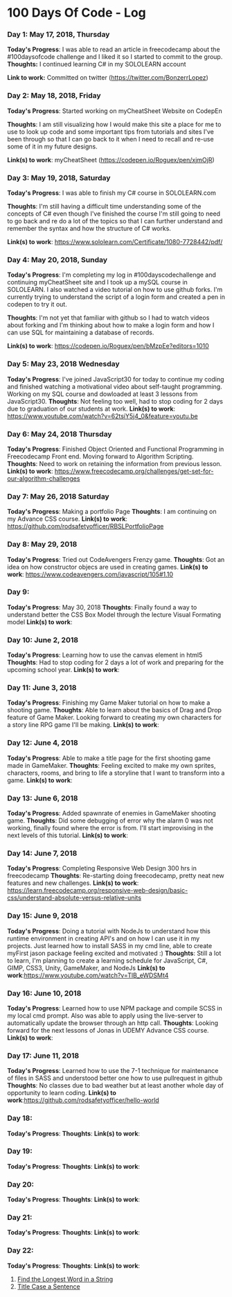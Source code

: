 # 100 Days Of Code - Log

### Day 1: May 17, 2018, Thursday

**Today's Progress**: I was able to read an article in freecodecamp about the #100daysofcode challenge and I liked it so I started to commit to the group.
**Thoughts:** I continued learning C# in my SOLOLEARN account

**Link to work:** Committed on twitter (https://twitter.com/BonzerrLopez)

### Day 2: May 18, 2018, Friday

**Today's Progress**: Started working on myCheatSheet Website on CodepEn

**Thoughts**: I am still visualizing how I would make this site a place for me to use to look up code and some important tips from tutorials and sites I've been through so that I can go back to it when I need to recall and re-use some of it in my future designs.

**Link(s) to work**: myCheatSheet (https://codepen.io/Roguex/pen/xjmOjR)


### Day 3: May 19, 2018, Saturday

**Today's Progress**: I was able to finish my C# course in SOLOLEARN.com

**Thoughts**: I'm still having a difficult time understanding some of the concepts of C# even though I've finished the course I'm still going to need to go back and re do a lot of the topics so that I can further understand and remember the syntax and how the structure of C# works. 

**Link(s) to work**: https://www.sololearn.com/Certificate/1080-7728442/pdf/

### Day 4: May 20, 2018, Sunday

**Today's Progress**: I'm completing my log in #100dayscodechallenge and continuing myCheatSheet site and I took up a mySQL course in SOLOLEARN. I also watched a video tutorial on how to use github forks. I'm currently trying to understand the script of a login form and created a pen in codepen to try it out. 

**Thoughts**: I'm not yet that familiar with github so I had to watch videos about forking and I'm thinking about how to make a login form and how I can use SQL for maintaining a database of records. 

**Link(s) to work**: https://codepen.io/Roguex/pen/bMzpEe?editors=1010

### Day 5: May 23, 2018 Wednesday 
**Today's Progress**: I've joined JavaScript30 for today to continue my coding and finished watching a motivational video about self-taught programming. Working on my SQL course and dowloaded  at least 3 lessons from JavaScript30.
**Thoughts**: Not feeling too well, had to stop coding for 2 days due to graduation of our students at work. 
**Link(s) to work**: https://www.youtube.com/watch?v=62tsiY5j4_0&feature=youtu.be  

### Day 6: May 24, 2018 Thursday 
**Today's Progress**: Finished Object Oriented and Functional Programming in Freecodecamp Front end. Moving forward to Algorithm Scripting.
**Thoughts**: Need to work on retaining the information from previous lesson. 
**Link(s) to work**: https://www.freecodecamp.org/challenges/get-set-for-our-algorithm-challenges

### Day 7: May 26, 2018 Saturday
**Today's Progress**: Making a portfolio Page
**Thoughts**: I am continuing on my Advance CSS course.
**Link(s) to work**: https://github.com/rodsafetyofficer/RBSLPortfolioPage

### Day 8: May 29, 2018
**Today's Progress**: Tried out CodeAvengers Frenzy game.
**Thoughts**: Got an idea on how constructor objecs are used in creating games.
**Link(s) to work**: https://www.codeavengers.com/javascript/105#1.10

### Day 9: 
**Today's Progress**: May 30, 2018
**Thoughts**: Finally found a way to understand better the CSS Box Model through the lecture Visual Formating model 
**Link(s) to work**:

### Day 10: June 2, 2018
**Today's Progress**: Learning how to use the canvas element in html5
**Thoughts**: Had to stop coding for 2 days a lot of work and preparing for the upcoming school year. 
**Link(s) to work**:

### Day 11: June 3, 2018
**Today's Progress**: Finishing my Game Maker tutorial on how to make a shooting game.
**Thoughts**: Able to learn about the basics of Drag and Drop feature of Game Maker. Looking forward to creating my own characters for a story line RPG game I'll be making. 
**Link(s) to work**:

### Day 12: June 4, 2018
**Today's Progress**: Able to make a title page for the first shooting game made in GameMaker.
**Thoughts**: Feeling excited to make my own sprites, characters, rooms, and bring to life a storyline that I want to transform into a game. 
**Link(s) to work**:

### Day 13: June 6, 2018
**Today's Progress**: Added spawnrate of enemies in GameMaker shooting game.
**Thoughts**: Did some debugging of error why the alarm 0 was not working, finally found where the error is from. I'll start improvising in the next levels of this tutorial.
**Link(s) to work**:

### Day 14: June 7, 2018
**Today's Progress**: Completing Responsive Web Design 300 hrs in freecodecamp
**Thoughts**: Re-starting doing freecodecamp, pretty neat new features and new challenges. 
**Link(s) to work**: https://learn.freecodecamp.org/responsive-web-design/basic-css/understand-absolute-versus-relative-units

### Day 15: June 9, 2018
**Today's Progress**: Doing a tutorial with NodeJs to understand how this runtime environment in creating API's and on how I can use it in my projects. Just learned how to install SASS in my cmd line, able to create myFirst jason package feeling excited and motivated :) 
**Thoughts**: Still a lot to learn, I'm planning to create a learning schedule for JavaScript, C#, GIMP, CSS3, Unity, GameMaker, and NodeJs
**Link(s) to work**:https://www.youtube.com/watch?v=TlB_eWDSMt4

### Day 16: June 10, 2018
**Today's Progress**: Learned how to use NPM package and compile SCSS in my local cmd prompt. Also was able to apply using the live-server to automatically update the browser through an http call.
**Thoughts**: Looking forward for the next lessons of Jonas in UDEMY Advance CSS course.
**Link(s) to work**:

### Day 17: June 11, 2018
**Today's Progress**: Learned how to use the 7-1 technique for maintenance of files in SASS and understood better one how to use pullrequest in github
**Thoughts**: No classes due to bad weather but at least another whole day of opportunity to learn coding.
**Link(s) to work**:https://github.com/rodsafetyofficer/hello-world

### Day 18: 
**Today's Progress**:
**Thoughts**: 
**Link(s) to work**:

### Day 19: 
**Today's Progress**:
**Thoughts**: 
**Link(s) to work**:

### Day 20: 
**Today's Progress**:
**Thoughts**: 
**Link(s) to work**:

### Day 21: 
**Today's Progress**:
**Thoughts**: 
**Link(s) to work**:

### Day 22: 
**Today's Progress**:
**Thoughts**: 
**Link(s) to work**:



1. [Find the Longest Word in a String](https://www.freecodecamp.com/challenges/find-the-longest-word-in-a-string)
2. [Title Case a Sentence](https://www.freecodecamp.com/challenges/title-case-a-sentence)
